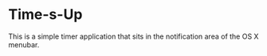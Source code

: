 # Time-s-Up

This is a simple timer application that sits in the notification area of the OS X menubar.
